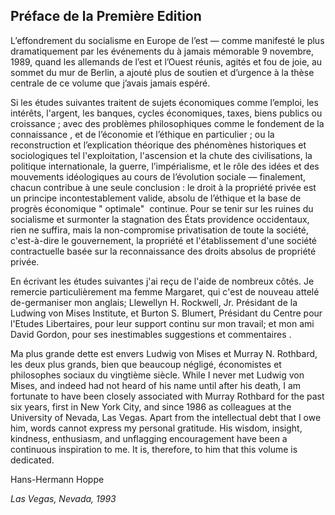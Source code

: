 ## Préface de la Première Edition

L’effondrement du socialisme en Europe de l’est — comme manifesté le plus dramatiquement par les événements du à jamais mémorable 9 novembre, 1989, quand les allemands de l’est et l’Ouest réunis, agités et fou de joie, au sommet du mur de Berlin, a ajouté plus de soutien et d’urgence à la thèse centrale de ce volume que j’avais jamais espéré.

Si les études suivantes traitent de sujets économiques comme l’emploi, les intérêts, l'argent, les banques, cycles économiques, taxes, biens publics ou croissance ; avec des problèmes philosophiques comme le fondement de la connaissance , et de l’économie et l’éthique en particulier ; ou la reconstruction et l’explication théorique des phénomènes historiques et sociologiques tel l'exploitation, l'ascension et la chute des civilisations, la politique internationale, la guerre, l’impérialisme, et le rôle des idées et des mouvements idéologiques au cours de l’évolution sociale — finalement, chacun contribue à une seule conclusion : le droit à la propriété privée est un principe incontestablement valide, absolu de l’éthique et la base de progrès économique " optimale"  continue. Pour se tenir sur les ruines du socialisme et surmonter la stagnation des États providence occidentaux, rien ne suffira, mais la non-compromise privatisation de toute la société, c'est-à-dire le gouvernement, la propriété et l'établissement d'une société contractuelle basée sur la reconnaissance des droits absolus de propriété privée.

En écrivant les études suivantes j'ai reçu de l'aide de nombreux côtés. Je remercie particulièrement ma femme Margaret, qui c'est de nouveau attelé de-germaniser mon anglais; Llewellyn H. Rockwell, Jr. Présidant de la Ludwing von Mises Institute, et Burton S. Blumert, Présidant du Centre pour l'Etudes Libertaires, pour leur support continu sur mon travail; et mon ami David Gordon, pour ses inestimables suggestions et commentaires .

Ma plus grande dette est envers Ludwig von Mises et Murray N. Rothbard, les deux plus grands, bien que beaucoup négligé, économistes et philosophes sociaux du vingtième siècle. While I never met Ludwig von Mises, and indeed had not heard of his name until after his death, I am fortunate to have been closely associated with Murray Rothbard for the past six years, first in New York City, and since 1986 as colleagues at the University of Nevada, Las Vegas. Apart from the intellectual debt that I owe him, words cannot express my personal gratitude. His wisdom, insight, kindness, enthusiasm, and unflagging encouragement have been a continuous inspiration to me. It is, therefore, to him that this volume is dedicated.

Hans-Hermann Hoppe

*Las Vegas, Nevada, 1993*